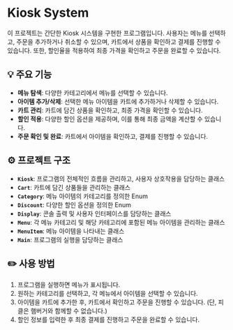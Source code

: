 # Kiosk System

이 프로젝트는 간단한 Kiosk 시스템을 구현한 프로그램입니다. 사용자는 메뉴를 선택하고, 주문을 추가하거나 취소할 수 있으며, 카트에서 상품을 확인하고 결제를 진행할 수 있습니다. 또한, 할인율을 적용하여 최종 가격을 확인하고 주문을 완료할 수 있습니다.

## 💡 주요 기능

- **메뉴 탐색**: 다양한 카테고리에서 메뉴를 선택할 수 있습니다.
- **아이템 추가/삭제**: 선택한 메뉴 아이템을 카트에 추가하거나 삭제할 수 있습니다.
- **카트 관리**: 카트에 담긴 상품을 확인하고, 최종 가격을 확인할 수 있습니다.
- **할인 적용**: 다양한 할인 옵션을 제공하며, 이를 통해 최종 금액을 계산할 수 있습니다.
- **주문 확인 및 완료**: 카트에서 아이템을 확인하고, 결제를 진행할 수 있습니다.


## ⚙️ 프로젝트 구조

- **`Kiosk`**: 프로그램의 전체적인 흐름을 관리하고, 사용자 상호작용을 담당하는 클래스
- **`Cart`**: 카트에 담긴 상품들을 관리하는 클래스
- **`Category`**: 메뉴 아이템의 카테고리를 정의한 Enum
- **`Discount`**: 다양한 할인 옵션을 정의한 Enum
- **`Display`**: 콘솔 출력 및 사용자 인터페이스를 담당하는 클래스
- **`Menu`**: 각 메뉴 카테고리 및 해당 카테고리에 포함된 메뉴 아이템을 관리하는 클래스
- **`MenuItem`**: 메뉴 아이템을 나타내는 클래스
- **`Main`**: 프로그램의 실행을 담당하는 클래스


## ✏️ 사용 방법

1. 프로그램을 실행하면 메뉴가 표시됩니다.
2. 원하는 카테고리를 선택하고, 각 메뉴에서 아이템을 선택할 수 있습니다.
3. 아이템을 카트에 추가한 후, 카트에서 확인하고 주문을 진행할 수 있습니다. (단, 피클은 햄버거와 함께할 수 없습니다.)
4. 할인 정보를 입력한 후 최종 결제를 진행하고 주문을 완료할 수 있습니다.


